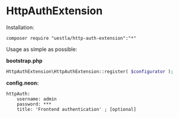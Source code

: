 HttpAuthExtension
=================

Installation:

```
composer require "uestla/http-auth-extension":"*"
```



Usage as simple as possible:

**bootstrap.php**
```php
HttpAuthExtension\HttpAuthExtension::register( $configurator );
```



**config.neon:**

```
httpAuth:
	username: admin
	password: ***
	title: 'Frontend authentication' ; [optional]
```
